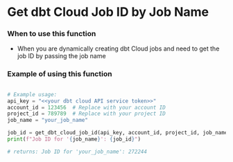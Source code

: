 # Get dbt Cloud Job ID by Job Name


### When to use this function
- When you are dynamically creating dbt Cloud jobs and need to get the job ID by passing the job name


### Example of using this function
``` python

# Example usage:
api_key = "<<your dbt cloud API service token>>"
account_id = 123456  # Replace with your account ID
project_id = 789789  # Replace with your project ID
job_name = "your_job_name"

job_id = get_dbt_cloud_job_id(api_key, account_id, project_id, job_name)
print(f"Job ID for '{job_name}': {job_id}")

# returns: Job ID for 'your_job_name': 272244

```